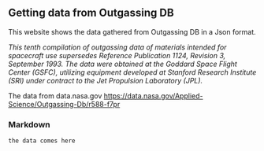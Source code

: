 ## Getting data from Outgassing DB

This website shows the data gathered from Outgassing DB in a Json format.

_This tenth compilation of outgassing data of materials intended for spacecraft use supersedes Reference Publication 1124, Revision 3, September 1993. The data were obtained at the Goddard Space Flight Center (GSFC), utilizing equipment developed at Stanford Research Institute (SRI) under contract to the Jet Propulsion Laboratory (JPL)._

The data from data.nasa.gov
https://data.nasa.gov/Applied-Science/Outgassing-Db/r588-f7pr

### Markdown

```markdown
the data comes here
```
